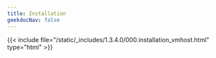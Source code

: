 ```yaml
---
title: Installation
geekdocNav: false
---
```

{{< include file="/static/_includes/1.3.4.0/000.installation_vmhost.html" type="html" >}}
